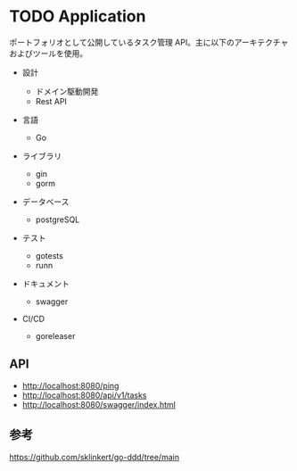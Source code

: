 # TODO Application

ポートフォリオとして公開しているタスク管理 API。主に以下のアーキテクチャおよびツールを使用。

- 設計
  - ドメイン駆動開発
  - Rest API

- 言語
  - Go

- ライブラリ
  - gin
  - gorm

- データベース
  - postgreSQL

- テスト
  - gotests
  - runn

- ドキュメント
  - swagger

- CI/CD
  - goreleaser
  
## API

- <http://localhost:8080/ping>
- <http://localhost:8080/api/v1/tasks>
- <http://localhost:8080/swagger/index.html>

## 参考

<https://github.com/sklinkert/go-ddd/tree/main>
